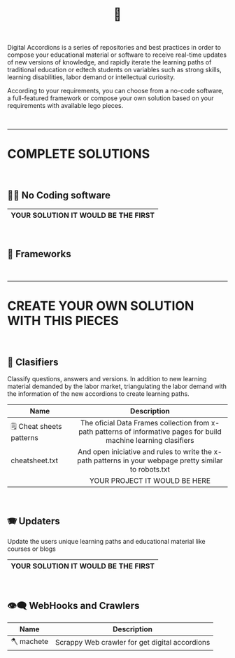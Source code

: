 <h1 align="center">📝 </h1>

<br/>

Digital Accordions is a series of repositories and best practices in order to compose your educational material or software to receive real-time updates of new versions of knowledge, and rapidly iterate the learning paths of traditional education or edtech students on variables such as strong skills, learning disabilities, labor demand or intellectual curiosity.

According to your requirements, you can choose from a no-code software, a full-featured framework or compose your own solution based on your requirements with available lego pieces.

<br/>
<hr/>

# COMPLETE SOLUTIONS

<br/>

## 👨‍💻   No Coding software 

| YOUR SOLUTION IT WOULD BE THE FIRST  |
|--------------------------------------|

<br/>

## 🍔  Frameworks    

<br/>
<hr/>

# CREATE YOUR OWN SOLUTION WITH THIS PIECES

<br/>

 ## 👾   Clasifiers    
 
 Classify questions, answers and versions. In addition to new learning material demanded by the labor market, triangulating the labor demand with the information of the new accordions to create learning paths. 
 
 |          Name              |      Description      | 
 |----------------------------|:---------------------:|
 | 🗒 Cheat sheets patterns   | The oficial Data Frames collection from x-path patterns of informative pages for build machine learning clasifiers | 
 |    cheatsheet.txt          |      And open iniciative and rules to write the x-path patterns in your webpage pretty similar to robots.txt              |
 |                            |  YOUR PROJECT IT WOULD BE HERE   |  

 
 <br/>
 
 ## 🪗  Updaters
 
 Update the users unique learning paths and educational material like courses or blogs
 
 | YOUR SOLUTION IT WOULD BE THE FIRST  |
 |--------------------------------------|
 
  <br/>
 
 ## 👁‍🗨  WebHooks and Crawlers 
 
  |          Name              |      Description      | 
  |----------------------------|:---------------------:|
  |      🪓  machete           | Scrappy Web crawler for get digital accordions
 
 
